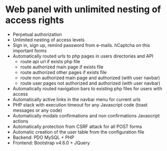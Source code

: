# Web panel with unlimited nesting of access rights

+ Perpetual authorization
+ Unlimited nesting of access levels
+ Sign in, sign up, remind password from e-mails. hCaptcha on this important forms
+ Automatically routed urls to php pages in users directories and API
  + route api url if exists php file
  + route authorized main page if exists file
  + route authorized other pages if exists file
  + route non authorized main page and authorized (with user navbar)
  + route user pages not authorized and authorized (with user navbar)
+ Automatically routed navigation bars to existing php files for users with access
+ Automatically active links in the navbar menu for current urls
+ PHP stack with execution timeout for any Javascript code (toast messages or any code)
+ Automatically modals confirmations and non confirmations Javascript actions
+ Automatically protection from CSRF attack for all POST forms
+ Automatic creation of the user table from the configuration file
+ Backend: PDO MySQL + PHP
+ Frontend: Bootstrap v4.6.0 + JQuery
